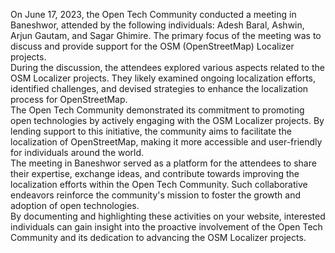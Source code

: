 On June 17, 2023, the Open Tech Community conducted a meeting in Baneshwor,
attended by the following individuals: Adesh Baral, Ashwin, Arjun Gautam, and
Sagar Ghimire. The primary focus of the meeting was to discuss and provide
support for the OSM (OpenStreetMap) Localizer projects.  
During the discussion, the attendees explored various aspects related to the
OSM Localizer projects. They likely examined ongoing localization efforts,
identified challenges, and devised strategies to enhance the localization
process for OpenStreetMap.  
The Open Tech Community demonstrated its commitment to promoting open
technologies by actively engaging with the OSM Localizer projects. By lending
support to this initiative, the community aims to facilitate the localization
of OpenStreetMap, making it more accessible and user-friendly for individuals
around the world.  
The meeting in Baneshwor served as a platform for the attendees to share their
expertise, exchange ideas, and contribute towards improving the localization
efforts within the Open Tech Community. Such collaborative endeavors reinforce
the community's mission to foster the growth and adoption of open
technologies.  
By documenting and highlighting these activities on your website, interested
individuals can gain insight into the proactive involvement of the Open Tech
Community and its dedication to advancing the OSM Localizer projects.

